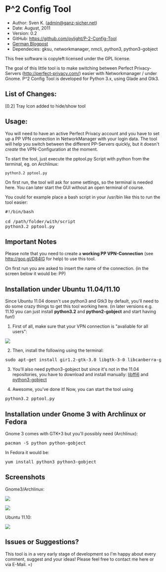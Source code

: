 P^2 Config Tool
===============

* Author:    Sven K. (<admin@ganz-sicher.net>)
* Date:      August, 2011
* Version:   0.2
* GitHub:    <https://github.com/pylight/P-2-Config-Tool>
* [German Blogpost](http://ganz-sicher.net/blog/programmierung-scripting/perfect-privacy-tool-fur-den-networkmanager-p2-vpn-config-tool/)
* Dependecies: gksu, networkmanager, nmcli, python3, python3-gobject

This free software is copyleft licensed under the GPL license.

The goal of this little tool is to make switching between Perfect 
Privacy-Servers (http://perfect-privacy.com/) easier with Networkmanager / 
under Gnome. P^2 Config Tool is developed for Python 3.x, using Glade and Gtk3.


List of Changes:
----------------
[0.2]	Tray Icon added to hide/show tool


Usage:
------

You will need to have an active Perfect Privacy account and you have to 
set up a PP VPN connection in NetworkManager with your login data. The 
tool will help you switch between the different PP-Servers quickly, but 
it doesn't *create* the VPN-Configuration at the moment.

To start the tool, just execute the  pptool.py Script with python from 
the terminal, eg. on Archlinux:

	python3.2 pptool.py
	
On first run, the tool will ask for some settings, so the terminal is 
needed here. You can later start the GUI without an open terminal of course.

You could for example place a bash script in your /usr/bin like this
to run the tool easier:
<pre>
#!/bin/bash

cd /path/folder/with/script
python3.2 pptool.py
</pre>


Important Notes
---------------

Please note that you need to create a **working PP VPN-Connection** 
(see http://goo.gl/D84IG for help) to use this tool.

On first run you are asked to insert the name of the connection. (in the screen below it would be: PP)


Installation under Ubuntu 11.04/11.10
---------------------------------

Since Ubuntu 11.04 doesn't use python3 and Gtk3 by default, you'll need to 
do some crazy things to get this tool working here. (in later versions 
e.g. 11.10 you can just install **python3.2** and **python2-gobject** 
and start having fun!)

1) First of all, make sure that your VPN connection is "avaliable for all users":

![](http://i.imgur.com/47hRt.png)

2) Then, install the following using the terminal:
<pre>
sudo apt-get install gir1.2-gtk-3.0 libgtk-3-0 libcanberra-gtk3-0 python3.2
</pre>

3) You'll also need python3-gobject but since it's not in the 11.04 repositories, 
you have to download and install manually:
[libffi6](http://packages.ubuntu.com/de/oneiric/libffi6) and [python3-gobject](http://packages.ubuntu.com/de/oneiric/python3-gobject)

4) Awesome, you've done it! Now, you can start the tool using
<pre>python3.2 pptool.py</pre>


Installation under Gnome 3 with Archlinux or Fedora
-----------------------------------------------

Gnome 3 comes with GTK+3 but you'll possibly need (Archlinux):
<pre>pacman -S python python-gobject</pre>

In Fedora it would be:
<pre>yum install python3 python3-gobject</pre>


Screenshots
------------

Gnome3/Archlinux:

![](http://i.imgur.com/fIED5.jpg)

![](http://i.imgur.com/grlZu.jpg)

Ubuntu 11.10:

![](http://i.imgur.com/vlV8x.png)


Issues or Suggestions?
----------------------

This tool is in a very early stage of development so I'm happy about 
every comment, suggest and your ideas! Please feel free to contact me 
here or via E-Mail. =)
